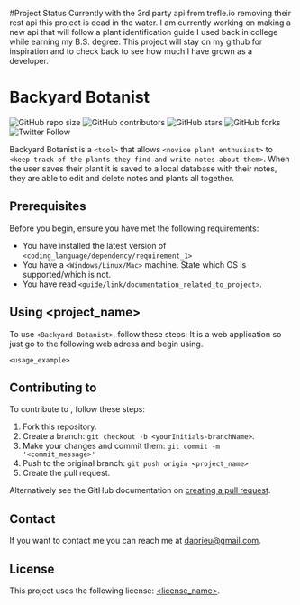 #Project Status
Currently with the 3rd party api from trefle.io removing their rest api this project is dead in the water. I am currently working on making a new api that will follow a plant identification guide I used back in college while earning my B.S. degree. This project will stay on my github for inspiration and to check back to see how much I have grown as a developer. 

# Backyard Botanist

<!--- These are examples. See https://shields.io for others or to customize this set of shields. You might want to include dependencies, project status and licence info here --->
![GitHub repo size](https://img.shields.io/github/repo-size/daprieu/Backyard-Botanist)
![GitHub contributors](https://img.shields.io/github/contributors/daprieu/Backyard-Botanist)
![GitHub stars](https://img.shields.io/github/stars/daprieu/Backyard-Botanist?style=social)
![GitHub forks](https://img.shields.io/github/forks/daprieu/Backyard-Botanist?style=social)
![Twitter Follow](https://img.shields.io/twitter/follow/bugalex?style=social)

Backyard Botanist is a `<tool>` that allows `<novice plant enthusiast>` to `<keep track of the plants they find and write notes about them>`.
When the user saves their plant it is saved to a local database with their notes, they are able to edit and delete notes and plants all together.

## Prerequisites

Before you begin, ensure you have met the following requirements:
<!--- These are just example requirements. Add, duplicate or remove as required --->
* You have installed the latest version of `<coding_language/dependency/requirement_1>`
* You have a `<Windows/Linux/Mac>` machine. State which OS is supported/which is not.
* You have read `<guide/link/documentation_related_to_project>`.


## Using <project_name>

To use `<Backyard Botanist>`, follow these steps:
It is a web application so just go to the following web adress and begin using.
```
<usage_example>
```


## Contributing to <Backyard-Botanist>
<!--- If your README is long or you have some specific process or steps you want contributors to follow, consider creating a separate CONTRIBUTING.md file--->
To contribute to <Backyard-Botanist>, follow these steps:

1. Fork this repository.
2. Create a branch: `git checkout -b <yourInitials-branchName>`.
3. Make your changes and commit them: `git commit -m '<commit_message>'`
4. Push to the original branch: `git push origin <project_name>`
5. Create the pull request.

Alternatively see the GitHub documentation on [creating a pull request](https://help.github.com/en/github/collaborating-with-issues-and-pull-requests/creating-a-pull-request).


## Contact

If you want to contact me you can reach me at <daprieu@gmail.com>.

## License
<!--- If you're not sure which open license to use see https://choosealicense.com/--->

This project uses the following license: [<license_name>](<link>).
